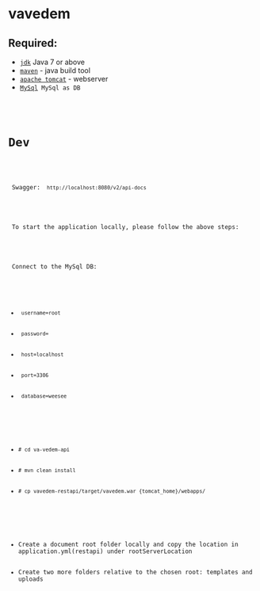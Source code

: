 # vavedem


<h2>Required:</h2>


<ul>
    <li><code><a href="http://www.oracle.com/technetwork/java/javase/downloads/jdk8-downloads-2133151.html">jdk</a></code> Java 7 or above</li>
    <li><code><a href="https://maven.apache.org/index.html">maven</a></code> - java build tool</li>
    <li><code><a href="https://tomcat.apache.org/download-80.cgi">apache tomcat</a></code> - webserver </li>
    <li><code><a href="https://dev.mysql.com/downloads/">MySql</a> MySql as DB</li>
</ul>


<h1>Dev</h1>

 <p> Swagger: <code> http://localhost:8080/v2/api-docs </code> </p>

 <p> To start the application locally, please follow the above steps: </p>
 
 
 <p> Connect to the MySql DB: </p>
 <ul>
    <li><code> username=root</code></li>
    <li><code> password=<somePass></code></li>
    <li><code> host=localhost</code></li>
    <li><code> port=3306</code></li>
    <li><code> database=weesee</code></li>
</ul>

<ul>
    <li><code># cd va-vedem-api </code></li>
    <li><code># mvn clean install </code></li>
    <li><code># cp vavedem-restapi/target/vavedem.war {tomcat_home}/webapps/ </code></li>
</ul>

<ul>
    <li>Create a document root folder locally and copy the location in application.yml(restapi) under rootServerLocation </li>
    <li>Create two more folders relative to the chosen root: templates and uploads</li>
</ul>


 




